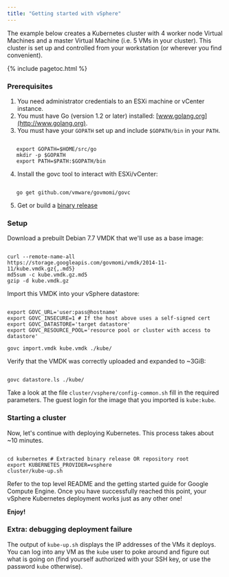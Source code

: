 ```yaml
---
title: "Getting started with vSphere"
---
```

The example below creates a Kubernetes cluster with 4 worker node Virtual
Machines and a master Virtual Machine (i.e. 5 VMs in your cluster). This
cluster is set up and controlled from your workstation (or wherever you find
convenient).



{% include pagetoc.html %}

### Prerequisites

1. You need administrator credentials to an ESXi machine or vCenter instance.
2. You must have Go (version 1.2 or later) installed: [www.golang.org](http://www.golang.org).
3. You must have your `GOPATH` set up and include `$GOPATH/bin` in your `PATH`.

```shell
   export GOPATH=$HOME/src/go
   mkdir -p $GOPATH
   export PATH=$PATH:$GOPATH/bin
```

4. Install the govc tool to interact with ESXi/vCenter:

```shell
   go get github.com/vmware/govmomi/govc
```

5. Get or build a [binary release](binary_release)

### Setup

Download a prebuilt Debian 7.7 VMDK that we'll use as a base image:

```shell
curl --remote-name-all https://storage.googleapis.com/govmomi/vmdk/2014-11-11/kube.vmdk.gz{,.md5}
md5sum -c kube.vmdk.gz.md5
gzip -d kube.vmdk.gz
```

Import this VMDK into your vSphere datastore:

```shell
export GOVC_URL='user:pass@hostname'
export GOVC_INSECURE=1 # If the host above uses a self-signed cert
export GOVC_DATASTORE='target datastore'
export GOVC_RESOURCE_POOL='resource pool or cluster with access to datastore'

govc import.vmdk kube.vmdk ./kube/
```

Verify that the VMDK was correctly uploaded and expanded to ~3GiB:

```shell
govc datastore.ls ./kube/
```

Take a look at the file `cluster/vsphere/config-common.sh` fill in the required
parameters. The guest login for the image that you imported is `kube:kube`.

### Starting a cluster

Now, let's continue with deploying Kubernetes.
This process takes about ~10 minutes.

```shell
cd kubernetes # Extracted binary release OR repository root
export KUBERNETES_PROVIDER=vsphere
cluster/kube-up.sh
```

Refer to the top level README and the getting started guide for Google Compute
Engine. Once you have successfully reached this point, your vSphere Kubernetes
deployment works just as any other one!

**Enjoy!**

### Extra: debugging deployment failure

The output of `kube-up.sh` displays the IP addresses of the VMs it deploys. You
can log into any VM as the `kube` user to poke around and figure out what is
going on (find yourself authorized with your SSH key, or use the password
`kube` otherwise).